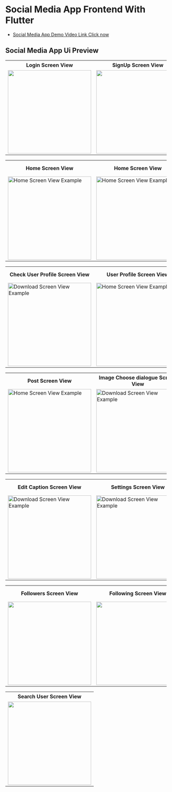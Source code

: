 # Social Media App Frontend With Flutter

- [Social Media App Demo Video Link Click now](https://www.youtube.com/watch?v=tQK6sdG-hJA&list=WL&index=3&ab_channel=Oscar)

## Social Media App Ui Preview


<table>
  
  
<tr>                    
   <th> Login Screen View</th>
   <th> SignUp Screen View</th>
   <th> Home Screen View</th>
   <th> Home Screen View</th>
</tr>  
  
  
  
<tr>

<td>
  <img src="https://github.com/mdsomad/Social_Media_App_Frontend_in_Flutter/assets/103892160/c1ddc6ce-2835-458c-8f15-101258f63bbf" width="260"/>
</td>

<td>
  <img src="https://github.com/mdsomad/Social_Media_App_Frontend_in_Flutter/assets/103892160/5fa16334-9910-46ea-9c74-d8682390064e" width="260"/>
</td>

<td>
  <img src="https://github.com/mdsomad/Social_Media_App_Frontend_in_Flutter/assets/103892160/cb0e64a9-9279-453f-b4d2-5969b088d068" width="260"/>
</td>
<td>
  <img src="https://github.com/mdsomad/Social_Media_App_Frontend_in_Flutter/assets/103892160/404f0ec4-19ae-4b1a-9c07-a429e933fd42" width="260"/>
</td>

 
  
</tr>


</table>





<table>
  
  
<tr>                    
   <th> Home Screen View</th>
   <th> Home Screen View</th>
   <th> Comment Screen View</th>
  <th> Comment Edit & Delete Screen View</th>
</tr>  
  
  
  
<tr>

<td>
  <img src="https://github.com/mdsomad/Social_Media_App_Frontend_in_Flutter/assets/103892160/42e679b2-0805-4fa9-aafe-7b15e0d2c81e" alt="Home Screen View Example" width="260"/>
</td>

<td>
  <img src="https://github.com/mdsomad/Social_Media_App_Frontend_in_Flutter/assets/103892160/26729c27-4281-4e3b-b702-69a3b47f356d" alt="Home Screen View Example" width="260"/>
</td>


<td>
  <img src="https://github.com/mdsomad/Social_Media_App_Frontend_in_Flutter/assets/103892160/447053d7-d520-4479-b64c-27284b42863e" alt="Home Screen View Example" width="260"/>
</td>

<td>
  <img src="https://github.com/mdsomad/Social_Media_App_Frontend_in_Flutter/assets/103892160/fcaceafc-3d64-45d5-83d7-71c0dc67fa1c" alt="Home Screen View Example" width="260"/>
</td>
 
  
</tr>

</table>









<table>
  
  
<tr>                    
   <th> Check User Profile Screen View</th>
   <th> User Profile Screen View</th>
   <th> LoggedIn User Profile Screen View</th>
   <th> Update Profile Image BottomSheet View</th>
</tr>  
  
  
  
<tr>




<td>
 <img src="https://github.com/mdsomad/Social_Media_App_Frontend_in_Flutter/assets/103892160/e1673f94-04ec-4392-b00a-9a30af82b150" alt="Download Screen View Example" width="260"/>
</td>

<td>
  <img src="https://github.com/mdsomad/Social_Media_App_Frontend_in_Flutter/assets/103892160/0d28f796-1aa2-4cb3-9dd4-34f6bb9fbc7d" alt="Home Screen View Example" width="260"/>
</td>

<td>
 <img src="https://github.com/mdsomad/Social_Media_App_Frontend_in_Flutter/assets/103892160/7049565e-e4d9-4b75-b933-0ddf469be745" alt="Download Screen View Example" width="260"/>
</td>

<td>
  <img src="https://github.com/mdsomad/Social_Media_App_Frontend_in_Flutter/assets/103892160/89476ef0-acd6-4666-a156-d24207dda0c8" alt="Home Screen View Example" width="260"/>
</td>
 



 
  
</tr>

</table>







<table>
  
  
<tr>                    
   <th> Post Screen View</th>
   <th>Image Choose dialogue Screen View</th>
   <th> Add Caption Screen View</th>
   <th> Edit Caption & Delete Post BottomSheet View</th>
</tr>  
  
<tr>


<td>
  <img src="https://github.com/mdsomad/Social_Media_App_Frontend_in_Flutter/assets/103892160/56fc5efc-3fec-4866-99a8-0ed8fa3ed1b5" alt="Home Screen View Example" width="260"/>
</td>

<td>
 <img src="https://github.com/mdsomad/Social_Media_App_Frontend_in_Flutter/assets/103892160/47239351-2fc2-4ba7-882b-da7bf2053184" alt="Download Screen View Example" width="260"/>
</td>

<td>
 <img src="https://github.com/mdsomad/Social_Media_App_Frontend_in_Flutter/assets/103892160/45e350e6-2d78-4ad8-96c1-b5870239f03c" alt="Download Screen View Example" width="260"/>
</td>
<td>
 <img src="https://github.com/mdsomad/Social_Media_App_Frontend_in_Flutter/assets/103892160/e58688f5-6d0c-4901-997b-92e49be47f24" alt="Download Screen View Example" width="260"/>
</td>




  
</tr>

</table>






<table>
  
  
<tr>                    
   <th> Edit Caption Screen View</th>
   <th> Settings Screen View</th>
   <th> Change Password Screen View</th>
   <th>Profile Details Update Screen View</th>
</tr>  
  
  
  
<tr>

<td>
 <img src="https://github.com/mdsomad/Social_Media_App_Frontend_in_Flutter/assets/103892160/b5ae098c-c306-44c7-a34d-a4f6a71f22af" alt="Download Screen View Example" width="260"/>
</td>

<td>
 <img src="https://github.com/mdsomad/Social_Media_App_Frontend_in_Flutter/assets/103892160/052e9975-7e1b-42d2-8b4e-860156345e29" alt="Download Screen View Example" width="260"/>
</td>

<td>
 <img src="https://github.com/mdsomad/Social_Media_App_Frontend_in_Flutter/assets/103892160/54409e04-910e-42f3-80f4-6b9c39c6bb2a" alt="Download Screen View Example" width="260"/>
</td>

<td>
  <img src="https://github.com/mdsomad/Social_Media_App_Frontend_in_Flutter/assets/103892160/391e3e79-6e44-49a9-b727-e33292924c62" alt="Home Screen View Example" width="260"/>
</td>


  
</tr>

</table>





<table>
  
  
<tr>                    
   <th> Followers Screen View</th>
   <th> Following Screen View</th>
   <th> User Profile PopupMenuButton View</th>
   <th> Login User Posts Screen View</th>
</tr>  
  
  
  
<tr>

<td>
 <img src="https://github.com/mdsomad/Social_Media_App_Frontend_in_Flutter/assets/103892160/46218380-836d-4748-b8d8-7b9f4b4bbaa2" width="260"/>
</td>

<td>
 <img src="https://github.com/mdsomad/Social_Media_App_Frontend_in_Flutter/assets/103892160/4313f840-53b6-4821-a59f-2a6c1ec700bf"  width="260"/>
</td>

<td>
 <img src="https://github.com/mdsomad/Social_Media_App_Frontend_in_Flutter/assets/103892160/1716e595-ada8-44a5-a2eb-ea71291742cb" width="260"/>
</td>

<td>
 <img src="https://github.com/mdsomad/Social_Media_App_Frontend_in_Flutter/assets/103892160/62eb3560-8827-4910-b890-06eda91cc3a3" width="260"/>
</td>



  
</tr>

</table>













<table>
  
  
<tr>                    
   <th> Search User Screen View</th>
</tr>  

<tr>

<td>
 <img src="https://github.com/mdsomad/Social_Media_App_Frontend_in_Flutter/assets/103892160/e90d0c72-c135-475e-b3ea-c80448ea211b" width="260"/>
</td>

</tr>

</table>


